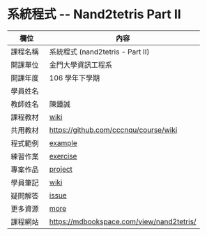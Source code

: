 # 系統程式 -- Nand2tetris Part II

欄位       |  內容
----------|----------------------------
課程名稱   | 系統程式 (nand2tetris - Part II)
開課單位   | 金門大學資訊工程系
開課年度   | 106 學年下學期
學員姓名   | 
教師姓名   | 陳鍾誠
課程教材   | [wiki](https://github.com/cccnqu/sp106b/wiki)
共用教材   | https://github.com/cccnqu/course/wiki
程式範例   | [example](example)
練習作業   | [exercise](exercise)
專案作品   | [project](project)
學員筆記   | [wiki](../../wiki)
疑問解答   | [issue](https://github.com/cccnqu/sp106b/issues)
更多資源   | [more](more)
課程網站   | https://mdbookspace.com/view/nand2tetris/
